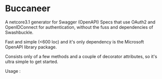 # Buccaneer
A netcore3.1 generator for Swagger (OpenAPI) Specs that use OAuth2 and OpenIDConnect for authentication, 
without the fuss and dependencies of Swashbuckle.

Fast and simple (<600 loc) and it's only dependency is the Microsoft OpenAPI library package.

Consists only of a few methods and a couple of decorator attributes, so it's ultra simple to get started.

Usage :



